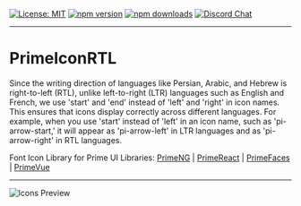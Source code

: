 [![License: MIT](https://img.shields.io/badge/License-MIT-yellow.svg)](https://opensource.org/licenses/MIT)
[![npm version](https://badge.fury.io/js/primeicons.svg)](https://badge.fury.io/js/primeicons)
[![npm downloads](https://img.shields.io/npm/dm/primeicons.svg)](https://www.npmjs.com/package/primeicons)
[![Discord Chat](https://img.shields.io/discord/557940238991753223.svg?color=7289da&label=chat&logo=discord)](https://discord.gg/gzKFYnpmCY)

---

# PrimeIconRTL

Since the writing direction of languages like Persian, Arabic, and Hebrew is right-to-left (RTL), unlike left-to-right (LTR) languages such as English and French, we use 'start' and 'end' instead of 'left' and 'right' in icon names. This ensures that icons display correctly across different languages. For example, when you use 'start' instead of 'left' in an icon name, such as 'pi-arrow-start,' it will appear as 'pi-arrow-left' in LTR languages and as 'pi-arrow-right' in RTL languages.

Font Icon Library for Prime UI Libraries: [PrimeNG](https://www.primeng.org/icons/) | [PrimeReact](https://www.primereact.org/icons/) | [PrimeFaces](https://primefaces.org/showcase/icons.xhtml) | [PrimeVue](https://primevue.org/icons) 

---

![Icons Preview](dhttps://www.primefaces.org/wp-content/uploads/2022/09/primeicons-6-0-list.png "PrimeIcons")
